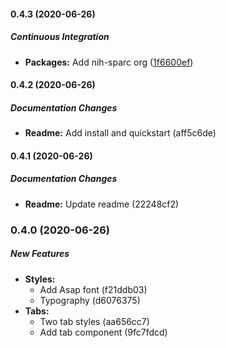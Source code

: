 #### 0.4.3 (2020-06-26)

##### Continuous Integration

* **Packages:**  Add nih-sparc org ([1f6600ef](https://github.com/nih-sparc/sparc-design-system-components/commit/1f6600efde92e5cccfe926635d9b7d3aaa06ecbd))

#### 0.4.2 (2020-06-26)

##### Documentation Changes

* **Readme:**  Add install and quickstart (aff5c6de)

#### 0.4.1 (2020-06-26)

##### Documentation Changes

* **Readme:**  Update readme (22248cf2)

### 0.4.0 (2020-06-26)

##### New Features

* **Styles:**
  *  Add Asap font (f21ddb03)
  *  Typography (d6076375)
* **Tabs:**
  *  Two tab styles (aa656cc7)
  *  Add tab component (9fc7fdcd)

